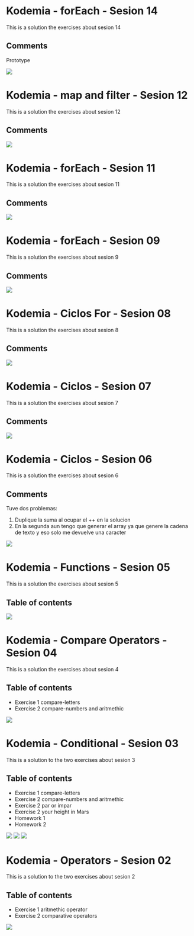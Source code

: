 # Kodemia - forEach - Sesion 14

This is a solution the exercises about sesion 14

## Comments

Prototype


![](/14_sesion/img/14_sesion.png)

# Kodemia - map and filter - Sesion 12

This is a solution the exercises about sesion 12

## Comments



![](/12_sesion/img/12_sesion.png)

# Kodemia - forEach - Sesion 11

This is a solution the exercises about sesion 11

## Comments



![](/11_sesion/img/11_sesion.png)

# Kodemia - forEach - Sesion 09

This is a solution the exercises about sesion 9

## Comments



![](/09_sesion/img/09_sesion.png)

# Kodemia - Ciclos For - Sesion 08

This is a solution the exercises about sesion 8

## Comments



![](/07_sesion/img/07_sesion.png)

# Kodemia - Ciclos - Sesion 07

This is a solution the exercises about sesion 7

## Comments



![](/07_sesion/img/07_sesion.png)

# Kodemia - Ciclos - Sesion 06

This is a solution the exercises about sesion 6

## Comments

Tuve dos problemas:

1. Duplique la suma al ocupar el ++ en la solucion 
2. En la segunda aun tengo que generar el array ya que genere la cadena de texto y eso solo me devuelve una caracter


![](/06_sesion/img/06_sesion.png)

# Kodemia - Functions - Sesion 05

This is a solution the exercises about sesion 5

## Table of contents



![](/05_sesion/img/Exercises.js.png)

# Kodemia - Compare Operators - Sesion 04

This is a solution the exercises about sesion 4

## Table of contents

- Exercise 1 compare-letters
- Exercise 2 compare-numbers and aritmethic


![](/04_sesion/Exercise1y2.png)
# Kodemia - Conditional - Sesion 03

This is a solution to the two exercises about sesion 3 

## Table of contents

- Exercise 1 compare-letters
- Exercise 2 compare-numbers and aritmethic
- Exercise 2 par or impar
- Exercise 2 your height in Mars
- Homework 1
- Homework 2

![](/03_sesion/homework1.png)
![](/03_sesion/homework2.png)
![](/03_sesion/sesion_03.png)





# Kodemia - Operators - Sesion 02

This is a solution to the two exercises about sesion 2 

## Table of contents

- Exercise 1 aritmethic operator
- Exercise 2 comparative operators

![](/02_sesion/img/operators.png)
